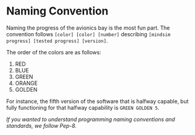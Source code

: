 # Naming Convention
Naming the progress of the avionics bay is the most fun part. The convention
follows `[color] [color] [number]` describing 
`[mindsim progress] [tested progress] [version]`. 

The order of the colors are as follows:
1. RED
2. BLUE
3. GREEN
4. ORANGE
5. GOLDEN

For instance, the fifth version of the software that is halfway capable, 
but fully functioning for that halfway capability is `GREEN GOLDEN 5`.

*If you wanted to understand programming naming conventions and standards, we 
follow Pep-8.*
